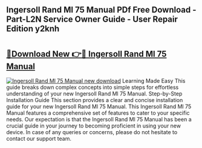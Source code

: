 ## Ingersoll Rand Ml 75 Manual PDf Free Download - Part-L2N Service Owner Guide - User Repair Edition y2knh

# <h2><a href="http://bc50867.oget.top/?id=Ingersoll+Rand+Ml+75+Manual">🔗Download New 👉🔴 Ingersoll Rand Ml 75 Manual</a></h2>

[![Ingersoll Rand Ml 75 Manual new download](https://i.imgur.com/5g1atiW.png)](http://bc50867.oget.top/?id=Ingersoll+Rand+Ml+75+Manual)
Learning Made Easy This guide breaks down complex concepts into simple steps for effortless understanding of your new Ingersoll Rand Ml 75 Manual. Step-by-Step Installation Guide This section provides a clear and concise installation guide for your new Ingersoll Rand Ml 75 Manual. This Ingersoll Rand Ml 75 Manual features a comprehensive set of features to cater to your specific needs. Our expectation is that the Ingersoll Rand Ml 75 Manual has been a crucial guide in your journey to becoming proficient in using your new device. In case of any queries or concerns, please do not hesitate to contact our support team.
